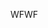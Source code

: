 <span data-ttu-id="12cc4-101">WF</span><span class="sxs-lookup"><span data-stu-id="12cc4-101">WF</span></span>